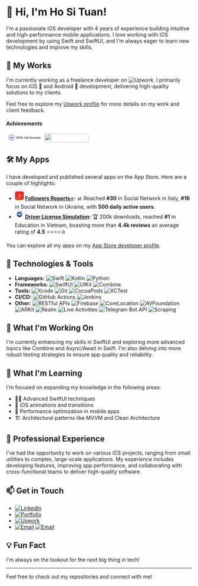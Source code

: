 # 👋 Hi, I'm Ho Si Tuan!

I'm a passionate iOS developer with 4 years of experience building intuitive and high-performance mobile applications. I love working with iOS development by using Swift and SwiftUI, and I'm always eager to learn new technologies and improve my skills.

## 🌟 My Works

I'm currently working as a freelance developer on ![Upwork](https://img.shields.io/badge/Upwork-4A8B9D?logo=upwork&logoColor=green). I primarily focus on iOS 📱 and Android 📱 development, delivering high-quality solutions to my clients.


Feel free to explore my [Upwork profile](https://www.upwork.com/freelancers/tuanhosi) for more details on my work and client feedback.

#### Achievements
<img src="./images/100jobs.png" alt="" width="100" height="24" style="border-radius: 5px;"> 
<img src="https://support.upwork.com/hc/article_attachments/360077873774?width=600&height=300" alt="" width="120" height="24" style="border-radius: 5px;"> 


## 🛠️ My Apps

I have developed and published several apps on the App Store. Here are a couple of highlights:

- **<img src="./images/followersApp.jpeg" alt="" width="24" height="24" style="border-radius: 5px;"> [Followers Reports+](https://apps.apple.com/vn/app/id6450681007):** 📊 Reached **#30** in Social Network in Italy, **#16** in Social Network in Ukraine, with **500 daily active users**.
- **<img src="./images/driver.png" alt="" width="24" height="24" style="border-radius: 5px;"> [Driver License Simulation](https://apps.apple.com/vn/app/id1629065918):** 🏆 200k downloads, reached **#1** in Education in Vietnam, boasting more than **4.4k reviews** an average rating of **4.5** ⭐⭐⭐⭐✰

You can explore all my apps on my [App Store developer profile](https://apps.apple.com/vn/developer/ho-si-tuan/id1627533415).

## 🔧 Technologies & Tools

- **Languages:** ![Swift](https://img.shields.io/badge/-Swift-FA7343?logo=swift&logoColor=white) ![Kotlin](https://img.shields.io/badge/-Kotlin-0095D5?logo=kotlin&logoColor=white) ![Python](https://img.shields.io/badge/-Python-3776AB?logo=python&logoColor=white)
- **Frameworks:** ![SwiftUI](https://img.shields.io/badge/-SwiftUI-007AFF?logo=swift&logoColor=white) ![UIKit](https://img.shields.io/badge/-UIKit-2396F3?logo=swift&logoColor=white) ![Combine](https://img.shields.io/badge/-Combine-007AFF?logo=swift&logoColor=white)
- **Tools:** ![Xcode](https://img.shields.io/badge/-Xcode-1575F9?logo=xcode&logoColor=white) ![Git](https://img.shields.io/badge/-Git-F05032?logo=git&logoColor=white) ![CocoaPods](https://img.shields.io/badge/-CocoaPods-E9333F?logo=cocoapods&logoColor=white) ![XCTest](https://img.shields.io/badge/-XCTest-0095D5?logo=xcode&logoColor=white)
- **CI/CD:** ![GitHub Actions](https://img.shields.io/badge/-GitHub%20Actions-2088FF?logo=github-actions&logoColor=white) ![Jenkins](https://img.shields.io/badge/-Jenkins-D24939?logo=jenkins&logoColor=white)
- **Other:** ![RESTful APIs](https://img.shields.io/badge/-REST%20APIs-FF6C37?logo=api&logoColor=white) ![Firebase](https://img.shields.io/badge/-Firebase-FFCA28?logo=firebase&logoColor=white) ![CoreLocation](https://img.shields.io/badge/-CoreLocation-2396F3?logo=apple&logoColor=white) ![AVFoundation](https://img.shields.io/badge/-AVFoundation-999999?logo=apple&logoColor=white) ![ARKit](https://img.shields.io/badge/-ARKit-000000?logo=apple&logoColor=white) ![Realm](https://img.shields.io/badge/-Realm-464646?logo=realm&logoColor=white) ![Live Activities](https://img.shields.io/badge/-Live%20Activities-000000?logo=apple&logoColor=white) ![Telegram Bot API](https://img.shields.io/badge/-Telegram%20Bot%20API-0088CC?logo=telegram&logoColor=white) ![Scraping](https://img.shields.io/badge/-Scraping-FF5722?logo=web&logoColor=white)

## 🚀 What I'm Working On

I'm currently enhancing my skills in SwiftUI and exploring more advanced topics like Combine and Async/Await in Swift. I'm also delving into more robust testing strategies to ensure app quality and reliability.

## 🌱 What I'm Learning

I'm focused on expanding my knowledge in the following areas:
- 🧑‍🎨 Advanced SwiftUI techniques
- 🎥 iOS animations and transitions
- 🚀 Performance optimization in mobile apps
- 🏗️ Architectural patterns like MVVM and Clean Architecture

## 💼 Professional Experience

I've had the opportunity to work on various iOS projects, ranging from small utilities to complex, large-scale applications. My experience includes developing features, improving app performance, and collaborating with cross-functional teams to deliver high-quality software.

## 📫 Get in Touch

- [![LinkedIn](https://img.shields.io/badge/LinkedIn-Ho%20Si%20Tuan-blue?style=flat&logo=linkedin)](https://www.linkedin.com)
- [![Portfolio](https://img.shields.io/badge/Portfolio-SwiftyS-brightblue?style=flat&logo=internet-explorer)](https://swifty-solutions.com)
- [![Upwork](https://img.shields.io/badge/Upwork-Ho%20Si%20Tuan-6fda44?style=flat&logo=upwork)](https://www.upwork.com/freelancers/tuanhosi)
- [![Email](https://img.shields.io/badge/Email-hosituan.work%40gmail.com-7c93ff?style=flat&logo=gmail)](mailto:hosituan.work@gmail.com) [![Email](https://img.shields.io/badge/Email-contact%40swifty--solutions.com-7c93ff?style=flat&logo=gmail)](mailto:contact@swifty-solutions.com)

## 💡 Fun Fact

I'm always on the lookout for the next big thing in tech!

---

Feel free to check out my repositories and connect with me!
